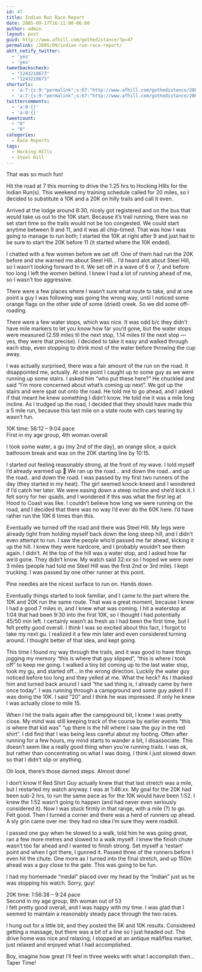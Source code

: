 ```yaml
---
id: 47
title: Indian Run Race Report
date: 2005-09-17T16:11:00-06:00
author: admin
layout: post
guid: http://www.afhill.com/gothedistance/?p=47
permalink: /2005/09/indian-run-race-report/
aktt_notify_twitter:
  - 'yes'
  - 'yes'
tweetbackscheck:
  - "1243218673"
  - "1243218673"
shorturls:
  - 'a:7:{s:9:"permalink";s:67:"http://www.afhill.com/gothedistance/2005/09/indian-run-race-report/";s:7:"tinyurl";s:25:"http://tinyurl.com/r74t6r";s:4:"isgd";s:17:"http://is.gd/D1K6";s:5:"bitly";s:19:"http://bit.ly/Xdxp1";s:5:"snipr";s:22:"http://snipr.com/ipaz1";s:5:"snurl";s:22:"http://snurl.com/ipaz1";s:7:"snipurl";s:24:"http://snipurl.com/ipaz1";}'
  - 'a:7:{s:9:"permalink";s:67:"http://www.afhill.com/gothedistance/2005/09/indian-run-race-report/";s:7:"tinyurl";s:25:"http://tinyurl.com/r74t6r";s:4:"isgd";s:17:"http://is.gd/D1K6";s:5:"bitly";s:19:"http://bit.ly/Xdxp1";s:5:"snipr";s:22:"http://snipr.com/ipaz1";s:5:"snurl";s:22:"http://snurl.com/ipaz1";s:7:"snipurl";s:24:"http://snipurl.com/ipaz1";}'
twittercomments:
  - 'a:0:{}'
  - 'a:0:{}'
tweetcount:
  - "0"
  - "0"
categories:
  - Race Reports
tags:
  - Hocking HIlls
  - Steel Hill
---
```

That was so much fun!

Hit the road at 7 this morning to drive the 1.25 hrs to Hocking HIlls for the Indian Run(s). This weekend my training schedule called for 20 miles, so I decided to substitute a 10K and a 20K on hilly trails and call it even.

Arrived at the lodge around 8:30, nicely got registered and on the bus that would take us out to the 10K start. Because it&#8217;s trail running, there was no set start time so the trails would not be too congested. We could start anytime between 9 and 11, and it was all chip-timed. That was how I was going to manage to run both; I started the 10K at right after 9 and just had to be sure to start the 20K before 11 (it started where the 10K ended). 

I chatted with a few women before we set off. One of them had run the 20K before and she warned me about Steel Hill&#8230; I&#8217;d heard alot about Steel Hill, so I wasn&#8217;t looking forward to it. We set off in a wave of 6 or 7, and before too long I left the women behind. I knew I had a lot of running ahead of me, so I wasn&#8217;t too aggressive.

There were a few places where I wasn&#8217;t sure what route to take, and at one point a guy I was following was going the wrong way, until I noticed some orange flags on the other side of some (dried) creek. So we did some off-roading. 

There were a few water stops, which was nice. It was odd b/c they didn&#8217;t have mile markers to let you know how far you&#8217;d gone, but the water stops were measured (2.59 miles til the next stop, 1.14 miles til the next stop &#8212; yes, they were that precise). I decided to take it easy and walked through each stop, even stopping to drink most of the water before throwing the cup away. 

I was actually surprised, there was a fair amount of the run on the road. It disappointed me, actually. At one point I caught up to some guy as we were running up some stairs. I asked him &#8220;who put these here?&#8221; He chuckled and said &#8220;I&#8217;m more concerned about what&#8217;s coming up next&#8221;. We got up the stairs and were spat out onto the road. He told me to go ahead, and I asked if that meant he knew something I didn&#8217;t know. He told me it was a mile long incline. As I trudged up the road, I decided that they should have made this a 5 mile run, because this last mile on a state route with cars tearing by wasn&#8217;t fun.

10K time: 56:12 &#8211; 9:04 pace  
First in my age group, 4th woman overall

I took some water, a gu (my 2nd of the day), an orange slice, a quick bathroom break and was on the 20K starting line by 10:15. 

I started out feeling reasonably strong, at the front of my wave. I told myself I&#8217;d already warmed up 🙂 We ran up the road&#8230; and down the road.. and up the road.. and down the road. I was passed by my first two runners of the day (they started in my heat). The girl seemed knock-kneed and I wondered if I&#8217;d catch her later. We were easing down a steep incline and she&#8217;d kick it. I felt sorry for her quads, and I wondered if this was what the first leg at Hood to Coast was like. I couldn&#8217;t believe how long we were running on the road, and I decided that there was no way I&#8217;d ever do the 60K here. I&#8217;d have rather run the 10K 6 times than this. 

Eventually we turned off the road and there was Steel Hill. My legs were already tight from holding myself back down the long steep hill, and I didn&#8217;t even attempt to run. I saw the people who&#8217;d passed me far ahead, kicking it up the hill. I knew they were hardcore, and I probably wouldn&#8217;t see them again. I didn&#8217;t. At the top of the hill was a water stop, and I asked how far we&#8217;d gone. They didn&#8217;t know. My watch said 32:xx so I hoped we were over 3 miles (people had told me Steel Hill was the first 2nd or 3rd mile). I kept trucking. I was passed by one other runner at this point.

Pine needles are the nicest surface to run on. Hands down.

Eventually things started to look familiar, and I came to the part where the 10K and 20K run the same route. That was a great moment, because I knew I had a good 7 miles in, and I knew what was coming. I hit a waterstop at 1:04 that had been 9:30 into the first 10K, so I thought I had potentially 45/50 min left. I certainly wasn&#8217;t as fresh as I had been the first time, but I felt pretty good overall. I think I was so excited about this fact, I forgot to take my next gu. I realized it a few min later and even considered turning around. I thought better of that idea, and kept going.

This time I found my way through the trails, and it was good to have things jogging my memory &#8220;this is where that guy slipped&#8221;, &#8220;this is where I took off&#8221; to keep me going. I walked a tiny bit coming up to the last water stop, took my gu, and started off&#8230; in the wrong direction. Luckily the water guy noticed before too long and they yelled at me. What the heck? As I thanked him and turned back around I said &#8220;the sad thing is, I already came by here once today&#8221;. I was running through a campground and some guy asked if I was doing the 10K. I said &#8220;20&#8221; and I think he was impressed. If only he knew I was actually close to mile 15. 

When I hit the trails again after the campground bit, I knew I was pretty close. My mind was still keeping track of the course by earlier events &#8220;this is where that kid was&#8221; &#8220;up there is the hill where I saw the guy in the red shirt&#8221;. I did find that I was being less careful about my footing. Often after running for a few hours, my mind starts to wander a bit, I disassociate. This doesn&#8217;t seem like a really good thing when you&#8217;re running trails. I was ok, but rather than concentrating on what I was doing, I think I just slowed down so that I didn&#8217;t slip or anything.

Oh look, there&#8217;s those darned steps. Almost done! 

I don&#8217;t know if Red Shirt Guy actually knew that that last stretch was a mile, but I restarted my watch anyway. I was at 1:46:xx. My goal for the 20K had been sub-2 hrs, to run the same pace as for the 10K would have been 1:52. I knew the 1:52 wasn&#8217;t going to happen (and had never even seriously considered it). Now I was stuck firmly in that range, with a mile (?) to go. Felt good. Then I turned a corner and there was a herd of runners up ahead. A sly grin came over me: they had no idea I&#8217;m sure they were roadkill.

I passed one guy when he slowed to a walk, told him he was going great, ran a few more metres and slowed to a walk myself. I knew the finish chute wasn&#8217;t too far ahead and I wanted to finish strong. Set myself a &#8216;restart&#8217; point and when I got there, I gunned it. Passed three of the runners before I even hit the chute. One more as I turned into the final stretch, and up 150m ahead was a guy close to the gate. This was going to be fun.

I had my homemade &#8220;medal&#8221; placed over my head by the &#8220;Indian&#8221; just as he was stopping his watch. Sorry, guy!

20K time: 1:56:38 &#8211; 9:24 pace  
Second in my age group, 8th woman out of 53  
I felt pretty good overall, and I was happy with my time. I was glad that I seemed to maintain a reasonably steady pace through the two races. 

I hung out for a little bit, and they posted the 5K and 10K results. Considered getting a massage, but there was a bit of a line so I just headed out. The drive home was nice and relaxing; I stopped at an antique mall/flea market, just relaxed and enjoyed what I had accomplished.

Boy, imagine how great I&#8217;ll feel in three weeks with what I accomplish then&#8230; Taper Time!